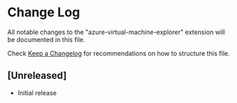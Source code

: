 # Change Log
All notable changes to the "azure-virtual-machine-explorer" extension will be documented in this file.

Check [Keep a Changelog](http://keepachangelog.com/) for recommendations on how to structure this file.

## [Unreleased]
- Initial release